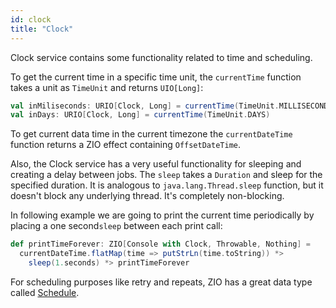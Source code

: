```yaml
---
id: clock
title: "Clock"
---
```


Clock service contains some functionality related to time and scheduling. 

To get the current time in a specific time unit, the `currentTime` function takes a unit as `TimeUnit` and returns `UIO[Long]`:


```scala
val inMiliseconds: URIO[Clock, Long] = currentTime(TimeUnit.MILLISECONDS)
val inDays: URIO[Clock, Long] = currentTime(TimeUnit.DAYS)
```

To get current data time in the current timezone the `currentDateTime` function returns a ZIO effect containing `OffsetDateTime`.

Also, the Clock service has a very useful functionality for sleeping and creating a delay between jobs. The `sleep` takes a `Duration` and sleep for the specified duration. It is analogous to `java.lang.Thread.sleep` function, but it doesn't block any underlying thread. It's completely non-blocking.

In following example we are going to print the current time periodically by placing a one second`sleep` between each print call:

```scala
def printTimeForever: ZIO[Console with Clock, Throwable, Nothing] =
  currentDateTime.flatMap(time => putStrLn(time.toString)) *>
    sleep(1.seconds) *> printTimeForever
```

For scheduling purposes like retry and repeats, ZIO has a great data type called [Schedule](../misc/schedule.md). 
